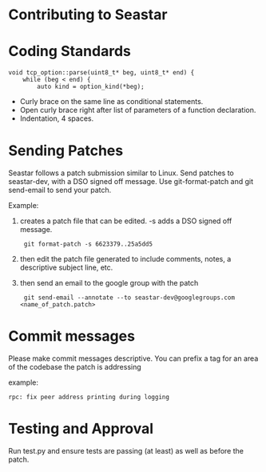 Contributing to Seastar
============


# Coding Standards
    void tcp_option::parse(uint8_t* beg, uint8_t* end) {
        while (beg < end) {
            auto kind = option_kind(*beg);

 * Curly brace on the same line as conditional statements. 
 * Open curly brace right after list of parameters of a function declaration. 
 * Indentation, 4 spaces.

# Sending Patches
Seastar follows a patch submission similar to Linux. Send patches to seastar-dev, with a DSO signed off message. Use git-format-patch and git send-email to send your patch.

Example:

1. creates a patch file that can be edited. -s adds a DSO signed off message.


        git format-patch -s 6623379..25a5dd5  

2. then edit the patch file generated to include comments, notes, a descriptive subject line, etc. 

3. then send an email to the google group with the patch 

        git send-email --annotate --to seastar-dev@googlegroups.com <name_of_patch.patch>

# Commit messages
Please make commit messages descriptive. You can prefix a tag for an area of the codebase the patch is addressing 

example:

    rpc: fix peer address printing during logging 

# Testing and Approval
Run test.py and ensure tests are passing (at least) as well as before the patch. 








